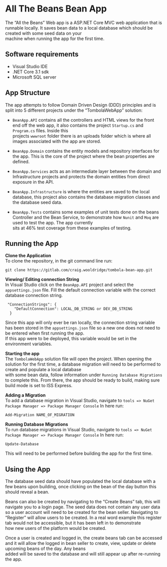 All The Beans Bean App
======================
The “All the Beans” Web app is a ASP.NET Core MVC web application that is runnable locally. It saves bean data to a local database which should be created with some seed data on your  
machine when running the app for the first time. 

Software requirements
---------------------

* Visual Studio IDE
* .NET Core 3.1 sdk
* Microsoft SQL server

App Structure
-------------------

The app attempts to follow Domain Driven Design (DDD) principles and is split into 5 different projects under the “TombolaWebApp” solution:

* ```BeanApp.API``` contains all the controllers and HTML views for the front end off the web app, it also contains the project ```Startup.cs``` and ```Program.cs``` files. Inside this   
projects ```wwwroot``` folder there is an uploads folder which is where all images associated with the app are stored.

* ```BeanApp.Domain``` contains the entity models and repository interfaces for the app. This is the core of the project where the bean properties are defined.

* ```BeanApp.Services``` acts as an intermediate layer between the domain and Infrastructure projects and protects the domain entities from direct exposure in the API.

* ```BeanApp.Infrastructure``` is where the entities are saved to the local database, this project also contains the database migration classes and the database seed data.

* ```BeanApp.Tests``` contains some examples of unit tests done on the beans Controller and the Bean Service, to demonstrate how ```Nunit``` and ```Moq``` are used to test the app. The app currently  
sits at 46% test coverage from these examples of testing.

Running the App
-------------------
**Clone the Application**  
To clone the repository, in the git command line run:
```
git clone https://gitlab.com/craig.wooldridge/tombola-bean-app.git
```

**Viewing/ Editing connection String**  
In Visual Studio click on the ```BeanApp.API``` project and select the ```appsettings.json``` file. Fill the default connection variable with the correct database connection string.
```
 "ConnectionStrings": {
    "DefaultConnection": LOCAL_DB_STRING or DEV_DB_STRING
  }
  ```
Since this app will only ever be ran locally, the connection string variable has been stored in the ```appsettings.json``` file so a new one does not need to be entered when first running the app.   
If this app were to be deployed, this variable would be set in the environment variables.

**Starting the app**  
The ```TombolaWebApp``` solution file will open the project. When opening the solution for the first time, a database migration will need to be performed to create and populate a local database   
with some bean data, follow information under ```Running Database Migrations``` to complete this. From there, the app should be ready to build, making sure build mode is set to ISS Express.

**Adding a Migration**  
To add a database migration in Visual Studio, navigate to ```tools => NuGet Package Manager => Package Manager Console```
In here run:
```
Add-Migration NAME_OF_MIGRATION
```

**Running Database Migrations**  
To run database migrations in Visual Studio, navigate to ```tools => NuGet Package Manager => Package Manager Console```
In here run: 
```
Update-Database
```
This will need to be performed before building the app for the first time.

Using the App
---------------------
The database seed data should have populated the local database with a few beans upon building, once clicking on the bean of the day button this should reveal a bean.

Beans can also be created by navigating to the “Create Beans” tab, this will navigate you to a login page. The seed data does not contain any user data so a user account will need to be 
created for the bean seller. Navigating to “Register” will allow users to be created. In a real word example this register tab would not be accessible, but it has been left in to demonstrate  
how new users of the platform would be created.

Once a user is created and logged in, the create beans tab can be accessed and it will allow the logged in bean seller to create, view, update or delete upcoming beans of the day. Any beans   
added will be saved to the database and will still appear up after re-running the app.

